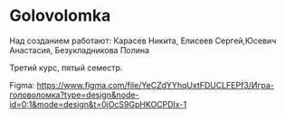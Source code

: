 # Golovolomka

Над созданием работают: Карасев Никита, Елисеев Сергей,Юсевич Анастасия, Безукладникова Полина

Третий курс, пятый семестр.

Figma: https://www.figma.com/file/YeCZdYYhqUxtFDUCLFEPf3/Игра-головоломка?type=design&node-id=0:1&mode=design&t=0jOcS9GpHKOCPDIx-1

